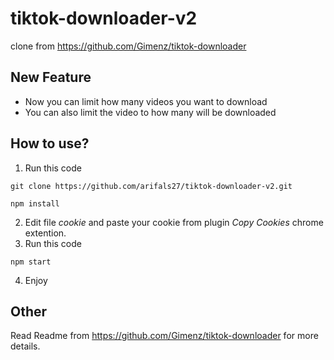 # tiktok-downloader-v2
clone from https://github.com/Gimenz/tiktok-downloader

## New Feature
- Now you can limit how many videos you want to download
- You can also limit the video to how many will be downloaded

## How to use?
1. Run this code
```
git clone https://github.com/arifals27/tiktok-downloader-v2.git

npm install
```
2. Edit file *cookie* and paste your cookie from plugin *Copy Cookies* chrome extention.
3. Run this code
```
npm start
```
4. Enjoy

## Other
Read Readme from https://github.com/Gimenz/tiktok-downloader for more details.

